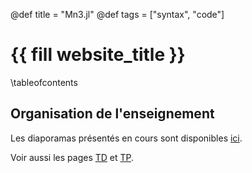 @def title = "Mn3.jl"
@def tags = ["syntax", "code"]

# {{ fill website_title }}

\tableofcontents

## Organisation de l'enseignement

Les diaporamas présentés en cours sont disponibles [ici](https://drive.google.com/drive/folders/1cEtjdrHB1cQdhT1Vh3Ixj_XFhC13d0kL?usp=sharing).

Voir aussi les pages [TD](/td/) et [TP](/tp/).

